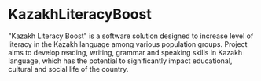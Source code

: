 # KazakhLiteracyBoost
"Kazakh Literacy Boost" is a software solution designed to increase level of literacy in the Kazakh language among various population groups. Project aims to develop reading, writing, grammar and speaking skills in Kazakh language, which has the potential to significantly impact educational, cultural and social life of the country.
